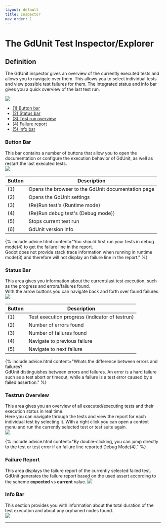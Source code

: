 ```yaml
---
layout: default
title: Inspector
nav_order: 1
---
```


# The GdUnit Test Inspector/Explorer


## Definition
The GdUnit inspector gives an overview of the currently executed tests and allows you to navigate over them. This allows you to select individual tests and view possible test failures for them. The integrated status and info bar gives you a quick overview of the last test run.<br>

![](/gdUnit4/assets/images/inspector/inspector.png)
- [(1) Button bar](#button-bar)
- [(2) Status bar](#status-bar)
- [(3) Test run overview](#testrun-overview)
- [(4) Failure report](#failure-report)
- [(5) Info bar](#info-bar)



### Button Bar

This bar contains a number of buttons that allow you to open the documentation or configure the execution behavior of GdUnit, as well as restart the last executed tests.<br>
![](/gdUnit4/assets/images/inspector/button-bar.png)

|Button|Description|
|--- | --- |
|(1)| Opens the browser to the GdUnit documentation page |
|(2)| Opens the GdUnit settings |
|(3)| (Re)Run test's (Runtime mode) |
|(4)| (Re)Run debug test's (Debug mode)) |
|(5)| Stops current test run |
|(6)| GdUnit version info |

{% include advice.html 
content="You should first run your tests in debug mode(4) to get the failure line in the report.<br>
Godot does not provide stack trace information when running in runtime mode(3) and therefore will not display an failure line in the report."
%}

### Status Bar

This area gives you information about the current/last test execution, such as the progress and errors/failures found.<br>
With the arrow buttons you can navigate back and forth over found failures.<br>
![](/gdUnit4/assets/images/inspector/status-bar.png)

|Button|Description|
|--- | --- |
|(1)| Test execution progress (indicator of testrun)|
|(2)| Number of errors found |
|(3)| Number of failures found |
|(4)| Navigate to previous failure |
|(5)| Navigate to next failure |

{% include advice.html 
content="Whats the difference between errors and failures?<br>
GdUnit distinguishes between errors and failures. An error is a hard failure such as a test abort or timeout, while a failure is a test error caused by a failed assertion."
%}


### Testrun Overview
This area gives you an overview of all executed/executing tests and their execution status in real time.<br>
Here you can navigate through the tests and view the report for each individual test by selecting it. With a right click you can open a context menu and run the currently selected test or test suite again.<br>
![](/gdUnit4/assets/images/inspector/test-overview.png)

{% include advice.html 
content="By double-clicking, you can jump directly to the test or test error if an failure line reported Debug Mode(4)."
%}

### Failure Report
This area displays the failure report of the currently selected failed test.<br>
GdUnit generates the failure report based on the used assert according to the scheme **expected** vs **current** value.
![](/gdUnit4/assets/images/inspector/report.png)

### Info Bar

This section provides you with information about the total duration of the test execution and about any orphaned nodes found.<br>
![](/gdUnit4/assets/images/inspector/info-bar.png)


---
